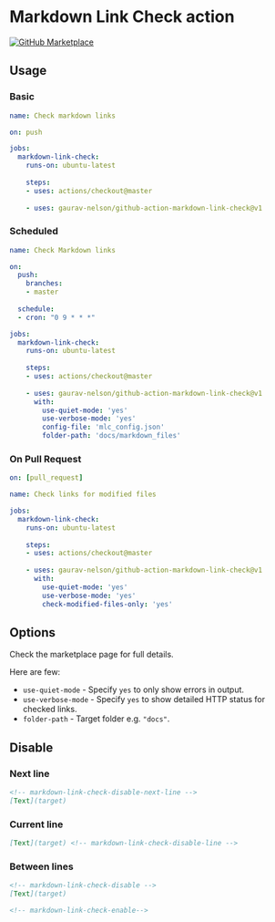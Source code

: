 # Markdown Link Check action

[![GitHub Marketplace](https://img.shields.io/badge/Marketplace-Markdown_Link_Check-blue.svg?colorA=24292e&colorB=0366d6&style=flat&longCache=true&logo=github)](https://github.com/marketplace/actions/markdown-link-check)


## Usage

### Basic

```yaml
name: Check markdown links

on: push

jobs:
  markdown-link-check:
    runs-on: ubuntu-latest
    
    steps:
    - uses: actions/checkout@master
    
    - uses: gaurav-nelson/github-action-markdown-link-check@v1
```

### Scheduled

```yaml
name: Check Markdown links

on: 
  push:
    branches:
    - master
    
  schedule:
  - cron: "0 9 * * *"

jobs:
  markdown-link-check:
    runs-on: ubuntu-latest
    
    steps:
    - uses: actions/checkout@master
    
    - uses: gaurav-nelson/github-action-markdown-link-check@v1
      with:
        use-quiet-mode: 'yes'
        use-verbose-mode: 'yes'
        config-file: 'mlc_config.json'
        folder-path: 'docs/markdown_files'
```

### On Pull Request

```yaml
on: [pull_request]

name: Check links for modified files

jobs:
  markdown-link-check:
    runs-on: ubuntu-latest
    
    steps:
    - uses: actions/checkout@master
    
    - uses: gaurav-nelson/github-action-markdown-link-check@v1
      with:
        use-quiet-mode: 'yes'
        use-verbose-mode: 'yes'
        check-modified-files-only: 'yes'
```

## Options

Check the marketplace page for full details.

Here are few:

- `use-quiet-mode` - Specify `yes` to only show errors in output.
- `use-verbose-mode` - Specify `yes` to show detailed HTTP status for checked links.
- `folder-path` - Target folder e.g. `"docs"`.

## Disable

### Next line

```markdown
<!-- markdown-link-check-disable-next-line -->
[Text](target)
```

### Current line

```markdown
[Text](target) <!-- markdown-link-check-disable-line -->
```

### Between lines

```markdown
<!-- markdown-link-check-disable -->
[Text](target)

<!-- markdown-link-check-enable-->
```
